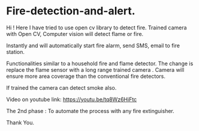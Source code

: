 # Fire-detection-and-alert.
Hi ! Here I have tried to use open cv library to detect fire.
Trained camera with Open CV, Computer vision will detect flame or  fire.
 
Instantly  and  will automatically start  fire alarm, send  SMS, email  to fire station.
 
Functionalities similar to a household fire and flame detector.
The  change is replace the flame sensor with a long range trained camera . 
Camera will ensure more area coverage than the conventional fire detectors.

If trained the camera can detect smoke also.

Video on youtube link: https://youtu.be/tq8Wz6HiFtc

The 2nd phase : To automate the process with any fire extinguisher.

Thank You.

